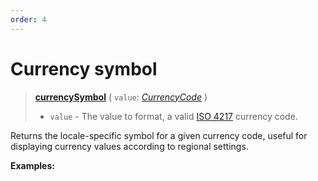 ```yaml
---
order: 4
---
```


<script setup>
  import DemoValueFormatter from '../../DemoValueFormatter.vue';
  import { demos } from '../preconfigured-formatters';
</script>

# Currency symbol <Package name="format"/>

> **[currencySymbol](../../../api/_localizer/format/currencySymbol/index.md)** ( `value`: _[CurrencyCode](../../../api/_localizer/format-number/CurrencyCode/index.md)_ )
>
> - `value` - The value to format, a valid [ISO 4217](https://en.wikipedia.org/wiki/ISO_4217) currency code.

Returns the locale-specific symbol for a given currency code, useful for displaying currency values according to regional settings.

**Examples:**

<DemoValueFormatter :demo="demos.currencySymbol"/>
